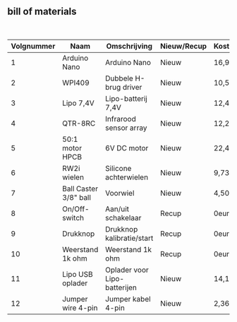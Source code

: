 ## bill of materials
<br />

| Volgnummer  | Naam                  | Omschrijving                 | Nieuw/Recup    | Kostprijs/Stuk | Aantal   | Subtotaal |
|-------------|-----------------------|------------------------------|----------------|----------------|----------|-----------|
|            1| Arduino Nano          | Arduino Nano                 | Nieuw          | 16,95eur       | 1        | 16,95eur  |
|            2| WPI409                | Dubbele H-brug driver        | Nieuw          | 10,50eur       | 1        | 10,50eur  |
|            3| Lipo 7,4V             | Lipo-batterij 7,4V           | Nieuw          | 12,45eur       | 1        | 12,45eur  |
|            4| QTR-8RC               | Infrarood sensor array       | Nieuw          | 12,28eur       | 1        | 12,28eur  |
|            5| 50:1 motor HPCB       | 6V DC motor                  | Nieuw          | 22,45          | 2        | 44,90eur  |
|            6| RW2i wielen           | Silicone achterwielen        | Nieuw          | 9,73eur        | 2        | 19,46eur  |
|            7| Ball Caster 3/8" ball | Voorwiel                     | Nieuw          | 4,50eur        | 1        | 4,50eur   |
|            8| On/Off-switch         | Aan/uit schakelaar           | Recup          | 0eur           | 1        | 0eur      |
|            9| Drukknop              | Drukknop kalibratie/start    | Recup          | 0eur           | 2        | 0eur      |
|           10| Weerstand 1k ohm      | Weerstand 1k ohm             | Recup          | 0eur           | 2        | 0eur      |
|           11| Lipo USB oplader      | Oplader voor Lipo-batterijen | Nieuw          | 14,13eur       | 1        | 14,13eur  |
|           12| Jumper wire 4-pin     | Jumper kabel 4-pin           | Nieuw          | 2,36eur        | 2        | 4,72eur   |


